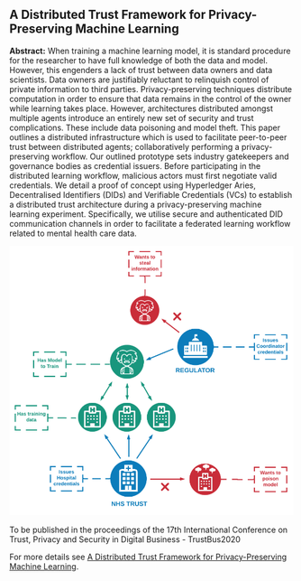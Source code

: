 ## A Distributed Trust Framework for Privacy-Preserving Machine Learning

**Abstract:** When training a machine learning model, it is standard procedure for the researcher to have full knowledge of both the data and model. However, this engenders a lack of trust between data owners and data scientists. Data owners are justifiably reluctant to relinquish control of private information to third parties. Privacy-preserving techniques distribute computation in order to ensure that data remains in the control of the owner while learning takes place. However, architectures distributed amongst multiple agents introduce an entirely new set of security and trust complications. These include data poisoning and model theft. This paper outlines a distributed infrastructure which is used to facilitate peer-to-peer trust between distributed agents; collaboratively performing a privacy-preserving workflow. Our outlined prototype sets industry gatekeepers and governance bodies as credential issuers. Before participating in the distributed learning workflow, malicious actors must first negotiate valid credentials. We detail a proof of concept using Hyperledger Aries, Decentralised Identifiers (DIDs) and Verifiable Credentials (VCs) to establish a distributed trust architecture during a privacy-preserving machine learning experiment. Specifically, we utilise secure and authenticated DID communication channels in order to facilitate a federated learning workflow related to mental health care data.


<img src="images/Distributed_PPML.png?raw=true"/>


To be published in the proceedings of the 17th International Conference on Trust, Privacy and Security in Digital Business - TrustBus2020

For more details see [A Distributed Trust Framework for Privacy-Preserving Machine Learning](https://arxiv.org/abs/2006.02456).
